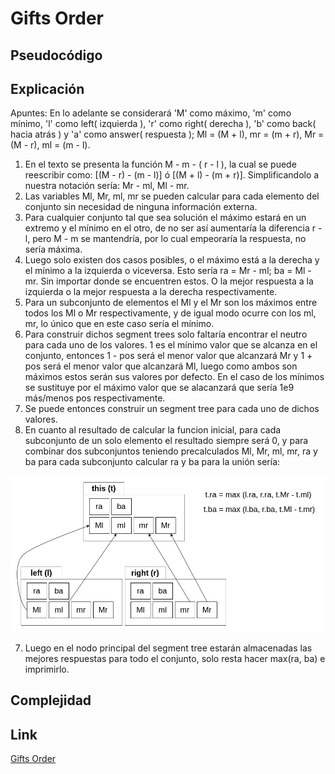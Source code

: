 # Gifts Order

## Pseudocódigo

## Explicación

Apuntes: En lo adelante se considerará 'M' como máximo, 'm' como mínimo, 'l' como left( izquierda ), 'r' como right( derecha ), 'b' como back( hacia atrás ) y 'a' como answer( respuesta ); Ml = (M + l), mr = (m + r), Mr = (M - r), ml = (m - l).

1. En el texto se presenta la función M - m - ( r - l ), la cual se puede reescribir como: [(M - r) - (m - l)] ó [(M + l) - (m + r)]. Simplificandolo a nuestra notación sería: Mr - ml, Ml - mr.
2. Las variables Ml, Mr, ml, mr se pueden calcular para cada elemento del conjunto sin necesidad de ninguna información externa.
3. Para cualquier conjunto tal que sea solución el máximo estará en un extremo y el mínimo en el otro, de no ser así aumentaría la diferencia r - l, pero M - m se mantendría, por lo cual empeoraría la respuesta, no sería máxima.
4. Luego solo existen dos casos posibles, o el máximo está a la derecha y el mínimo a la izquierda o viceversa. Esto sería ra = Mr - ml; ba = Ml - mr. Sin importar donde se encuentren estos. O la mejor respuesta a la izquierda o la mejor respuesta a la derecha respectivamente.
5. Para un subconjunto de elementos el Ml y el Mr son los máximos entre todos los Ml o Mr respectivamente, y de igual modo ocurre con los ml, mr, lo único que en este caso sería el mínimo.
6. Para construir dichos segment trees solo faltaría encontrar el neutro para cada uno de los valores. 1 es el mínimo valor que se alcanza en el conjunto, entonces 1 - pos será el menor valor que alcanzará Mr y 1 + pos será el menor valor que alcanzará Ml, luego como ambos son máximos estos serán sus valores por defecto. En el caso de los mínimos se sustituye por el máximo valor que se alacanzará que sería 1e9 más/menos pos respectivamente.
7. Se puede entonces construir un segment tree para cada uno de dichos valores.
8. En cuanto al resultado de calcular la funcion inicial, para cada subconjunto de un solo elemento el resultado siempre será 0, y para combinar dos subconjuntos teniendo precalculados Ml, Mr, ml, mr, ra y ba  para cada subconjunto calcular ra y ba para la unión sería:

![Gifts Segment Tree](gifts_segment_tree.jpg)

7. Luego en el nodo principal del segment tree estarán almacenadas las mejores respuestas para todo el conjunto, solo resta hacer max(ra, ba) e imprimirlo.

## Complejidad

## Link

[Gifts Order](https://codeforces.com/contest/2057/problem/D "Gifts Order")
